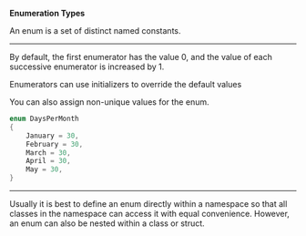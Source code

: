 **Enumeration Types**

An enum is a set of distinct named constants. 

---
By default, the first enumerator has the value 0, and the value of each successive enumerator is increased by 1. 

Enumerators can use initializers to override the default values

You can also assign non-unique values for the enum.

```C#
enum DaysPerMonth
{
    January = 30,
    February = 30,
    March = 30,
    April = 30,
    May = 30,
}

```

---

Usually it is best to define an enum directly within a namespace so that all classes in the namespace can access it with equal convenience. However, an enum can also be nested within a class or struct.

